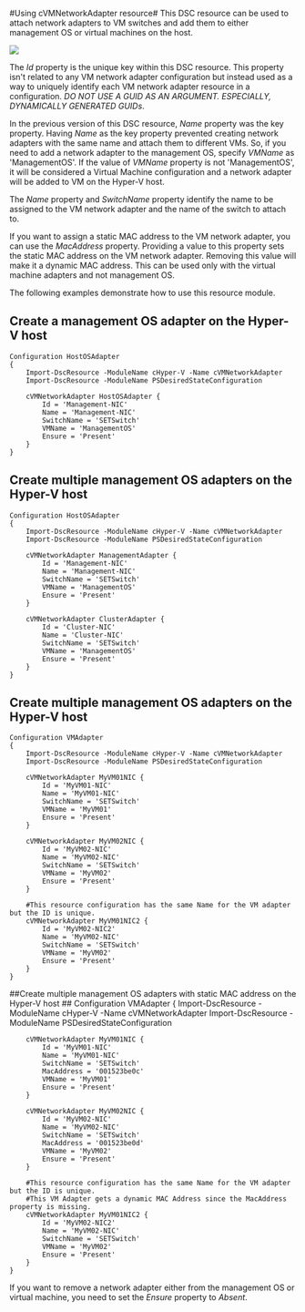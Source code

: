 #Using cVMNetworkAdapter resource#
This DSC resource can be used to attach network adapters to VM switches and add them to either management OS or virtual machines on the host.

![](http://i.imgur.com/KVSWBo8.png)

The *Id* property is the unique key within this DSC resource. This property isn't related to any VM network adapter configuration but instead used as a way to uniquely identify each VM network adapter resource in a configuration. *DO NOT USE A GUID AS AN ARGUMENT. ESPECIALLY, DYNAMICALLY GENERATED GUIDs*.

In the previous version of this DSC resource, *Name* property was the key property. Having *Name* as the key property prevented creating network adapters with the same name and attach them to different VMs. So, if you need to add a network adapter to the management OS, specify *VMName* as 'ManagementOS'. If the value of *VMName* property is not 'ManagementOS', it will be considered a Virtual Machine configuration and a network adapter will be added to VM on the Hyper-V host.

The *Name* property and *SwitchName* property identify the name to be assigned to the VM network adapter and the name of the switch to attach to. 

If you want to assign a static MAC address to the VM network adapter, you can use the *MacAddress* property. Providing a value to this property sets the static MAC address on the VM network adapter. Removing this value will make it a dynamic MAC address. This can be used only with the virtual machine adapters and not management OS.

The following examples demonstrate how to use this resource module.

## Create a management OS adapter on the Hyper-V host ##
    Configuration HostOSAdapter
    {
        Import-DscResource -ModuleName cHyper-V -Name cVMNetworkAdapter
        Import-DscResource -ModuleName PSDesiredStateConfiguration
    
        cVMNetworkAdapter HostOSAdapter {
    	    Id = 'Management-NIC'
            Name = 'Management-NIC'
    	    SwitchName = 'SETSwitch'
            VMName = 'ManagementOS'
    	    Ensure = 'Present'
        }
    }

## Create multiple management OS adapters on the Hyper-V host ##
    Configuration HostOSAdapter
    {
        Import-DscResource -ModuleName cHyper-V -Name cVMNetworkAdapter
        Import-DscResource -ModuleName PSDesiredStateConfiguration
    
        cVMNetworkAdapter ManagementAdapter {
    	    Id = 'Management-NIC'
            Name = 'Management-NIC'
    	    SwitchName = 'SETSwitch'
            VMName = 'ManagementOS'
    	    Ensure = 'Present'
        }
    
        cVMNetworkAdapter ClusterAdapter {
    	    Id = 'Cluster-NIC'
            Name = 'Cluster-NIC'
    	    SwitchName = 'SETSwitch'
            VMName = 'ManagementOS'
    	    Ensure = 'Present'
        }
    }

## Create multiple management OS adapters on the Hyper-V host ##
    Configuration VMAdapter
    {
        Import-DscResource -ModuleName cHyper-V -Name cVMNetworkAdapter
        Import-DscResource -ModuleName PSDesiredStateConfiguration
    
        cVMNetworkAdapter MyVM01NIC {
    	    Id = 'MyVM01-NIC'
            Name = 'MyVM01-NIC'
    	    SwitchName = 'SETSwitch'
            VMName = 'MyVM01'
    	    Ensure = 'Present'
        }
    
        cVMNetworkAdapter MyVM02NIC {
    	    Id = 'MyVM02-NIC'
            Name = 'MyVM02-NIC'
    	    SwitchName = 'SETSwitch'
            VMName = 'MyVM02'
    	    Ensure = 'Present'
        }
    
        #This resource configuration has the same Name for the VM adapter but the ID is unique.
        cVMNetworkAdapter MyVM01NIC2 {
    	    Id = 'MyVM02-NIC2'
            Name = 'MyVM02-NIC'
    	    SwitchName = 'SETSwitch'
            VMName = 'MyVM02'
    	    Ensure = 'Present'
        }
    }

##Create multiple management OS adapters with static MAC address on the Hyper-V host ##
    Configuration VMAdapter
    {
        Import-DscResource -ModuleName cHyper-V -Name cVMNetworkAdapter
        Import-DscResource -ModuleName PSDesiredStateConfiguration
    
        cVMNetworkAdapter MyVM01NIC {
    	    Id = 'MyVM01-NIC'
            Name = 'MyVM01-NIC'
    	    SwitchName = 'SETSwitch'
            MacAddress = '001523be0c'
            VMName = 'MyVM01'
    	    Ensure = 'Present'
        }
    
        cVMNetworkAdapter MyVM02NIC {
    	    Id = 'MyVM02-NIC'
            Name = 'MyVM02-NIC'
    	    SwitchName = 'SETSwitch'
            MacAddress = '001523be0d'
            VMName = 'MyVM02'
    	    Ensure = 'Present'
        }
    
        #This resource configuration has the same Name for the VM adapter but the ID is unique.
        #This VM Adapter gets a dynamic MAC Address since the MacAddress property is missing.
        cVMNetworkAdapter MyVM01NIC2 {
    	    Id = 'MyVM02-NIC2'
            Name = 'MyVM02-NIC'
    	    SwitchName = 'SETSwitch'
            VMName = 'MyVM02'
    	    Ensure = 'Present'
        }
    }

If you want to remove a network adapter either from the management OS or virtual machine, you need to set the *Ensure* property to *Absent*. 